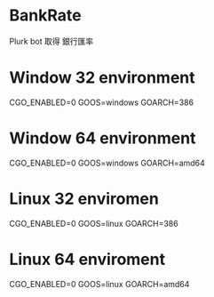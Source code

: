 # BankRate
Plurk bot 取得 銀行匯率
# Window 32 environment
CGO_ENABLED=0 GOOS=windows GOARCH=386 
# Window 64 environment
CGO_ENABLED=0 GOOS=windows GOARCH=amd64 
# Linux 32 enviromen
CGO_ENABLED=0 GOOS=linux GOARCH=386
# Linux 64 enviroment
CGO_ENABLED=0 GOOS=linux GOARCH=amd64
